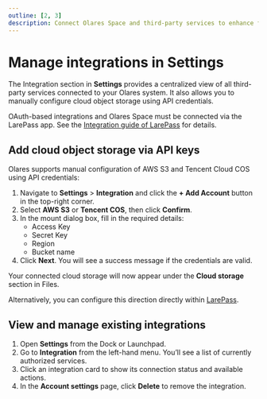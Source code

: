 ```yaml
---
outline: [2, 3]
description: Connect Olares Space and third-party services to enhance functionality. Learn how to integrate, authorize, and manage connected services for seamless data synchronization.
---
```


# Manage integrations in Settings

The Integration section in **Settings** provides a centralized view of all third-party services connected to your Olares system. It also allows you to manually configure cloud object storage using API credentials.

OAuth-based integrations and Olares Space must be connected via the LarePass app. See the [Integration guide of LarePass](../../larepass/integrations.md) for details.


## Add cloud object storage via API keys

Olares supports manual configuration of AWS S3 and Tencent Cloud COS using API credentials:

1. Navigate to **Settings** > **Integration** and click the **+ Add Account** button in the top-right corner.
2. Select **AWS S3** or **Tencent COS**, then click **Confirm**.
3. In the mount dialog box, fill in the required details:
   - Access Key
   - Secret Key
   - Region
   - Bucket name
4. Click **Next**. You will see a success message if the credentials are valid.

Your connected cloud storage will now appear under the **Cloud storage** section in Files.

Alternatively, you can configure this direction directly within [LarePass](../../larepass/integrations.md#add-a-cloud-storage-using-api-keys).

## View and manage existing integrations

1. Open **Settings** from the Dock or Launchpad.
2. Go to **Integration** from the left-hand menu. You’ll see a list of currently authorized services. 
3. Click an integration card to show its connection status and available actions.
4. In the **Account settings** page, click **Delete** to remove the integration.








